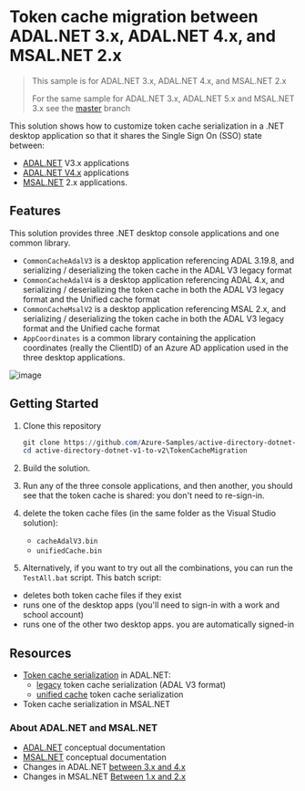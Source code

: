 # Token cache migration between ADAL.NET 3.x, ADAL.NET 4.x, and MSAL.NET 2.x

> This sample is for ADAL.NET 3.x, ADAL.NET 4.x, and MSAL.NET 2.x
>
> For the same sample for ADAL.NET 3.x, ADAL.NET 5.x and MSAL.NET 3.x see the [master](https://github.com/Azure-Samples/active-directory-dotnet-v1-to-v2) branch

This solution shows how to customize token cache serialization in a .NET desktop application so that it shares the Single Sign On (SSO) state between:

- [ADAL.NET](https://aka.ms/adalnet) V3.x applications
- [ADAL.NET V4.x](https://github.com/AzureAD/azure-activedirectory-library-for-dotnet/wiki/changes-adalnet-4.0-preview) applications
- [MSAL.NET](https://aka.ms/msalnet) 2.x applications.

## Features

This solution provides three .NET desktop console applications and one common library.

- `CommonCacheAdalV3` is a desktop application referencing ADAL 3.19.8, and serializing / deserializing the token cache in the ADAL V3 legacy format
- `CommonCacheAdalV4` is a desktop application referencing ADAL 4.x, and serializing / deserializing the token cache in both the ADAL V3 legacy format and the Unified cache format
- `CommonCacheMsalV2` is a desktop application referencing MSAL 2.x, and serializing / deserializing the token cache in both the ADAL V3 legacy format and the Unified cache format
- `AppCoordinates` is a common library containing the application coordinates (really the ClientID) of an Azure AD application used in the three desktop applications.

![image](https://user-images.githubusercontent.com/13203188/45534630-a5e25200-b7b0-11e8-98ca-0e21c3df1176.png)

## Getting Started

1. Clone this repository

   ```PowerShell
   git clone https://github.com/Azure-Samples/active-directory-dotnet-v1-to-v2
   cd active-directory-dotnet-v1-to-v2\TokenCacheMigration
   ```

2. Build the solution.
3. Run any of the three console applications, and then another, you should see that the token cache is shared: you don't need to re-sign-in.
4. delete the token cache files (in the same folder as the Visual Studio solution):
   - `cacheAdalV3.bin`
   - `unifiedCache.bin`

5. Alternatively, if you want to try out all the combinations, you can run the `TestAll.bat` script. This batch script:

- deletes both token cache files if they exist
- runs one of the desktop apps (you'll need to sign-in with a work and school account)
- runs one of the other two desktop apps. you are automatically signed-in 

## Resources

- [Token cache serialization](adal-net-token-cache-serialization) in ADAL.NET:
  - [legacy](adal-net-token-cache-serialization-legacy) token cache serialization (ADAL V3 format)
  - [unified cache](adal-net-token-cache-serialization-unified ) token cache serialization
- Token cache serialization in MSAL.NET

### About ADAL.NET and MSAL.NET

- [ADAL.NET](https://aka.ms/adalnet) conceptual documentation
- [MSAL.NET](https://aka.ms/msalnet) conceptual documentation
- Changes in ADAL.NET [between 3.x and 4.x](https://aka.ms/adal-net-4-released)
- Changes in MSAL.NET [Between 1.x and 2.x](https://aka.ms/msal-net-2-released)
